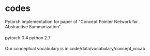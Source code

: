 # codes
Pytorch implementation for paper of "Concept Pointer Network for Abstractive Summarization".

####
pytorch 0.4
python 2.7

####
Our conceptual vocabulary is in code/data/vocabulary/concept_vocab

